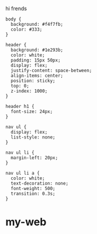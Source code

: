 hi frends 


    body {
      background: #f4f7fb;
      color: #333;
    }

    header {
      background: #1e293b;
      color: white;
      padding: 15px 50px;
      display: flex;
      justify-content: space-between;
      align-items: center;
      position: sticky;
      top: 0;
      z-index: 1000;
    }

    header h1 {
      font-size: 24px;
    }

    nav ul {
      display: flex;
      list-style: none;
    }

    nav ul li {
      margin-left: 20px;
    }

    nav ul li a {
      color: white;
      text-decoration: none;
      font-weight: 500;
      transition: 0.3s;
    }


# my-web
